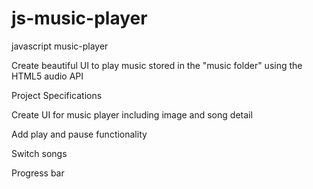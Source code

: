 # js-music-player
javascript music-player

Create beautiful UI to play music stored in the "music folder" using the HTML5 audio API


Project Specifications

Create UI for music player including image and song detail

Add play and pause functionality

Switch songs

Progress bar
